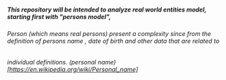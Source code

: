 ##### This repository will be intended to analyze real world entities model, starting first with "persons model", 
###### Person (which means real persons) present a complexity since from the definition of persons name , date of birth and other data that are related to 
###### individual definitions. (personal name)[https://en.wikipedia.org/wiki/Personal_name]
